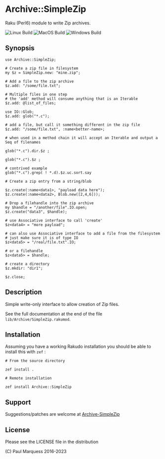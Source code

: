 # Archive::SimpleZip

Raku (Perl6) module to write Zip archives.

![Linux Build](https://github.com/pmqs/Archive-SimpleZip/workflows/linux.yml/badge.svg)
![MacOS Build](https://github.com/pmqs/Archive-SimpleZip/workflows/macos.yml/badge.svg)
![Windows Build](https://github.com/pmqs/Archive-SimpleZip/workflows/windows.yml/badge.svg)

## Synopsis


```
use Archive::SimpleZip;

# Create a zip file in filesystem
my $z = SimpleZip.new: "mine.zip";

# Add a file to the zip archive
$z.add: "/some/file.txt";

# Multiple files in one step
# the 'add' method will consume anything that is an Iterable
$z.add: @list_of_files;

use IO::Glob;
$z.add: glob("*.c");

# add a file, but call it something different in the zip file
$z.add: "/some/file.txt", :name<better-name>;

# when used in a method chain it will accept an Iterable and output a Seq of filenames

glob("*.c").dir.$z ;

glob("*.c").$z ;

# contrived example
glob("*.c").grep( ! *.d).$z.uc.sort.say

# Create a zip entry from a string/blob

$z.create(:name<data1>, "payload data here");
$z.create(:name<data2>, Blob.new([2,4,6]));

# Drop a filehandle into the zip archive
my $handle = "/another/file".IO.open;
$z.create("data3", $handle);

# use Associative interface to call 'create'
$z<data4> = "more payload";

# can also use Associative interface to add a file from the filesystem
# just make sure it is of type IO
$z<data5> = "/real/file.txt".IO;

# or a filehandle
$z<data5> = $handle;

# create a directory
$z.mkdir: "dir1";

$z.close;
```


## Description

Simple write-only interface to allow creation of Zip files.

See the full documentation at the end of the file `lib/Archive/SimpleZip.rakumod`.

## Installation

Assuming you have a working Rakudo installation you should be able to install this with `zef` :

```
# From the source directory

zef install .

# Remote installation

zef install Archive::SimpleZip
```
## Support

Suggestions/patches are welcome at [Archive-SimpleZip](https://github.com/pmqs/Archive-SimpleZip)

## License

Please see the LICENSE file in the distribution

(C) Paul Marquess 2016-2023
